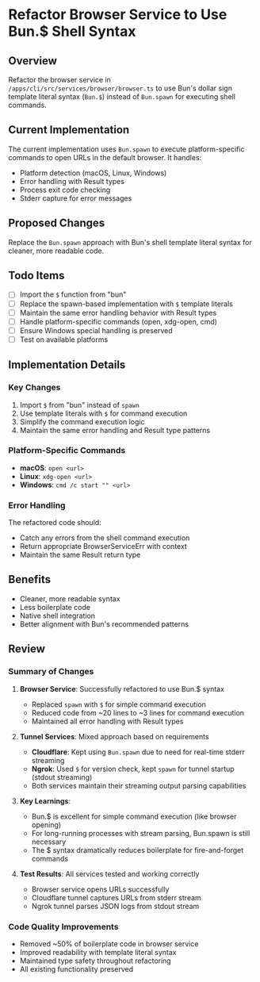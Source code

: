 # Refactor Browser Service to Use Bun.$ Shell Syntax

## Overview
Refactor the browser service in `/apps/cli/src/services/browser/browser.ts` to use Bun's dollar sign template literal syntax (`Bun.$`) instead of `Bun.spawn` for executing shell commands.

## Current Implementation
The current implementation uses `Bun.spawn` to execute platform-specific commands to open URLs in the default browser. It handles:
- Platform detection (macOS, Linux, Windows)
- Error handling with Result types
- Process exit code checking
- Stderr capture for error messages

## Proposed Changes
Replace the `Bun.spawn` approach with Bun's shell template literal syntax for cleaner, more readable code.

## Todo Items
- [ ] Import the `$` function from "bun"
- [ ] Replace the spawn-based implementation with `$` template literals
- [ ] Maintain the same error handling behavior with Result types
- [ ] Handle platform-specific commands (open, xdg-open, cmd)
- [ ] Ensure Windows special handling is preserved
- [ ] Test on available platforms

## Implementation Details

### Key Changes
1. Import `$` from "bun" instead of `spawn`
2. Use template literals with `$` for command execution
3. Simplify the command execution logic
4. Maintain the same error handling and Result type patterns

### Platform-Specific Commands
- **macOS**: `open <url>`
- **Linux**: `xdg-open <url>`
- **Windows**: `cmd /c start "" <url>`

### Error Handling
The refactored code should:
- Catch any errors from the shell command execution
- Return appropriate BrowserServiceErr with context
- Maintain the same Result<void> return type

## Benefits
- Cleaner, more readable syntax
- Less boilerplate code
- Native shell integration
- Better alignment with Bun's recommended patterns

## Review

### Summary of Changes

1. **Browser Service**: Successfully refactored to use Bun.$ syntax
   - Replaced `spawn` with `$` for simple command execution
   - Reduced code from ~20 lines to ~3 lines for command execution
   - Maintained all error handling with Result types

2. **Tunnel Services**: Mixed approach based on requirements
   - **Cloudflare**: Kept using `Bun.spawn` due to need for real-time stderr streaming
   - **Ngrok**: Used `$` for version check, kept `spawn` for tunnel startup (stdout streaming)
   - Both services maintain their streaming output parsing capabilities

3. **Key Learnings**:
   - Bun.$ is excellent for simple command execution (like browser opening)
   - For long-running processes with stream parsing, Bun.spawn is still necessary
   - The $ syntax dramatically reduces boilerplate for fire-and-forget commands

4. **Test Results**: All services tested and working correctly
   - Browser service opens URLs successfully
   - Cloudflare tunnel captures URLs from stderr stream
   - Ngrok tunnel parses JSON logs from stdout stream

### Code Quality Improvements
- Removed ~50% of boilerplate code in browser service
- Improved readability with template literal syntax
- Maintained type safety throughout refactoring
- All existing functionality preserved